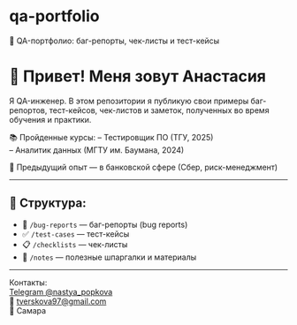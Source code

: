 # qa-portfolio
🧪 QA-портфолио: баг-репорты, чек-листы и тест-кейсы
# 👋 Привет! Меня зовут Анастасия

Я QA-инженер. В этом репозитории я публикую свои примеры баг-репортов, тест-кейсов, чек-листов и заметок, полученных во время обучения и практики.

📚 Пройденные курсы:
– Тестировщик ПО (ТГУ, 2025)  
– Аналитик данных (МГТУ им. Баумана, 2024)

💼 Предыдущий опыт — в банковской сфере (Сбер, риск-менеджмент)

---

## 📂 Структура:

- 🐞 `/bug-reports` — баг-репорты (bug reports)
- ✅ `/test-cases` — тест-кейсы
- 📋 `/checklists` — чек-листы
- 🧠 `/notes` — полезные шпаргалки и материалы

---

Контакты:  
[Telegram @nastya_popkova](https://t.me/nastya_popkova)  
📧 tverskova97@gmail.com  
📍 Самара
